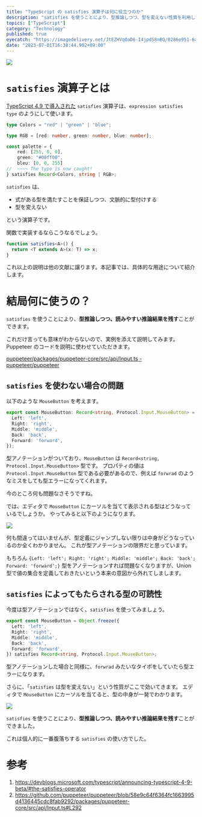 ```yaml
---
title: "TypeScript の satisfies 演算子は何に役立つのか"
description: "satisfies を使うことにより、型推論しつつ、型を変えない性質を利用して読みやすい推論結果を残すことができる。Puppeteer から拝借したコード例を添えて、役立つ場面を紹介する。"
topics: ["TypeScript"]
category: "Technology"
published: true
eyecatch: "https://imagedelivery.net/JtEZHVqOaD6-I4jpdS8nBQ/0286e951-6a3b-482e-6248-7751c927a200/thumbnail"
date: "2023-07-01T16:38:44.902+09:00"
---
```


![](https://imagedelivery.net/JtEZHVqOaD6-I4jpdS8nBQ/0286e951-6a3b-482e-6248-7751c927a200/public)

# `satisfies` 演算子とは

[TypeScript 4.9 で導入された](https://devblogs.microsoft.com/typescript/announcing-typescript-4-9-beta/#the-satisfies-operator) `satisfies` 演算子は、`expression satisfies type` のようにして使います。

```typescript
type Colors = "red" | "green" | "blue";

type RGB = [red: number, green: number, blue: number];

const palette = {
    red: [255, 0, 0],
    green: "#00ff00",
    bleu: [0, 0, 255]
//  ~~~~ The typo is now caught!
} satisfies Record<Colors, string | RGB>;
```

`satisfies` は、

- 式がある型を満たすことを保証しつつ、文脈的に型付けする
- 型を変えない

という演算子です。

関数で実装するならこうなるでしょう。

```typescript
function satisfies<A>() {
  return <T extends A>(x: T) => x;
}
```

これ以上の説明は他の文献に譲ります。本記事では、具体的な用途について紹介します。

# 結局何に使うの？

`satisfies` を使うことにより、**型推論しつつ、読みやすい推論結果を残す**ことができます。

これだけ言っても意味がわからないので、実例を添えて説明してみます。Puppeteer のコードを説明に使わせていただきます。

[puppeteer/packages/puppeteer-core/src/api/Input.ts - puppeteer/puppeteer](https://github.com/puppeteer/puppeteer/blob/58e9c64f6364fc1663995d4136445cdc8fab9292/packages/puppeteer-core/src/api/Input.ts#L292)

## `satisfies` を使わない場合の問題

以下のような `MouseButton` を考えます。

```typescript
export const MouseButton: Record<string, Protocol.Input.MouseButton> = Object.freeze({
  Left: 'left',
  Right: 'right',
  Middle: 'middle',
  Back: 'back',
  Forward: 'forward',
});
```

型アノテーションがついており、`MouseButton` は `Record<string, Protocol.Input.MouseButton>` 型です。
プロパティの値は `Protocol.Input.MouseButton` 型である必要があるので、例えば `forwrad` のようなミスをしても型エラーになってくれます。

今のところ何も問題なさそうですね。

では、エディタで `MouseButton` にカーソルを当てて表示される型はどうなっているでしょうか。
やってみると以下のようになります。

![](/images/why-typescript-satisfies-operator-bad.png)

何も間違ってはいませんが、型定義にジャンプしない限りは中身がどうなっているのか全くわかりません。
これが型アノテーションの限界だと思っています。

もちろん `{Left: 'left'; Right: 'right'; Middle: 'middle'; Back: 'back'; Forward: 'forward';}` 型をアノテーションすれば問題なくなりますが、Union 型で値の集合を定義しておきたいという本来の意図から外れてしまします。

## `satisfies` によってもたらされる型の可読性

今度は型アノテーションではなく、`satisfies` を使ってみましょう。

```typescript
export const MouseButton = Object.freeze({
  Left: 'left',
  Right: 'right',
  Middle: 'middle',
  Back: 'back',
  Forward: 'forward',
}) satisfies Record<string, Protocol.Input.MouseButton>;
```

型アノテーションした場合と同様に、`forwrad` みたいなタイポをしていたら型エラーになります。

さらに、「`satisfies` は型を変えない」という性質がここで効いてきます。
エディタで `MouseButton` にカーソルを当てると、型の中身が一発でわかります。


![](/images/why-typescript-satisfies-operator-good.png)


`satisfies` を使うことにより、**型推論しつつ、読みやすい推論結果を残す**ことができました。

これは個人的に一番腹落ちする `satisfies` の使い方でした。

# 参考

1. https://devblogs.microsoft.com/typescript/announcing-typescript-4-9-beta/#the-satisfies-operator
1. https://github.com/puppeteer/puppeteer/blob/58e9c64f6364fc1663995d4136445cdc8fab9292/packages/puppeteer-core/src/api/Input.ts#L292
